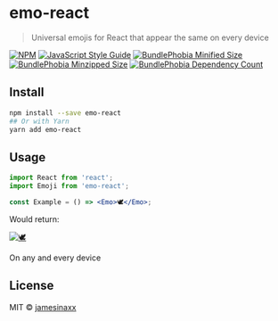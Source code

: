# emo-react

> Universal emojis for React that appear the same on every device

[![NPM](https://img.shields.io/npm/v/emo-react.svg?style=flat-square)](https://www.npmjs.com/package/emo-react)
[![JavaScript Style Guide](https://img.shields.io/badge/code_style-standard-brightgreen.svg?style=flat-square)](https://standardjs.com)
[![BundlePhobia Minified Size](https://badgen.net/bundlephobia/min/emo-react?style=flat-square)](https://bundlephobia.com/package/emo-react)
[![BundlePhobia Minzipped Size](https://badgen.net/bundlephobia/minzip/emo-react?style=flat-square)](https://bundlephobia.com/package/emo-react)
[![BundlePhobia Dependency Count](https://badgen.net/bundlephobia/dependency-count/emo-react?style=flat-square)](https://bundlephobia.com/package/emo-react)

## Install

```bash
npm install --save emo-react
## Or with Yarn
yarn add emo-react
```

## Usage

```jsx
import React from 'react';
import Emoji from 'emo-react';

const Example = () => <Emo>🕊️</Emo>;
```

Would return:

[![🕊️](https://twemoji.maxcdn.com/v/latest/72x72/1f54a.png)](#)

On any and every device

## License

MIT © [jamesinaxx](https://github.com/jamesinaxx)

